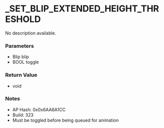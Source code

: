 # _SET_BLIP_EXTENDED_HEIGHT_THRESHOLD

No description available.

### Parameters
* Blip blip
* BOOL toggle

### Return Value
* void

### Notes
* AP Hash: 0x0x6AA6A1CC
* Build: 323
* Must be toggled before being queued for animation

